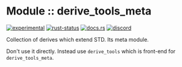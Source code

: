 <!-- {{# generate.module_header{} #}} -->
# Module :: derive_tools_meta
<!--{ generate.module_header.start() }-->
 [![experimental](https://raster.shields.io/static/v1?label=&message=experimental&color=orange)](https://github.com/emersion/stability-badges#experimental) [![rust-status](https://github.com/Wandalen/wTools/actions/workflows/module_derive_tools_meta_push.yml/badge.svg)](https://github.com/Wandalen/wTools/actions/workflows/module_derive_tools_meta_push.yml) [![docs.rs](https://img.shields.io/docsrs/derive_tools_meta?color=e3e8f0&logo=docs.rs)](https://docs.rs/derive_tools_meta) [![discord](https://img.shields.io/discord/872391416519737405?color=eee&logo=discord&logoColor=eee&label=ask)](https://discord.gg/m3YfbXpUUY)
<!--{ generate.module_header.end }-->

Collection of derives which extend STD. Its meta module.

Don't use it directly. Instead use `derive_tools` which is front-end for `derive_tools_meta`.
